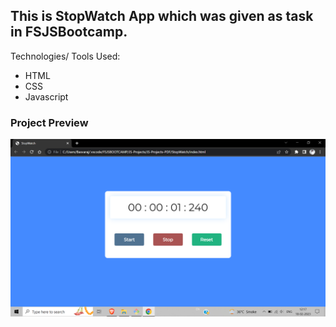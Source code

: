 ## This is StopWatch App which was given as task in FSJSBootcamp.

Technologies/ Tools Used:

- HTML
- CSS
- Javascript


### Project Preview

![Project-Image](/project_ss.png)

